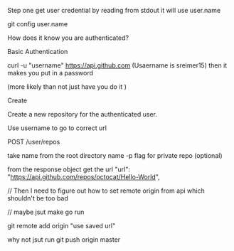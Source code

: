 Step one get user credential by reading from stdout
it will use user.name

git config user.name

How does it know you are authenticated?

Basic Authentication

curl -u "username" https://api.github.com
(Usaername is sreimer15) then it makes you put in a password

(more likely than not just have you do it )



Create

Create a new repository for the authenticated user.

Use username to go to correct url

POST /user/repos

take name from the root directory name
-p flag for private repo (optional)

from the response object get the url
	"url": "https://api.github.com/repos/octocat/Hello-World",


// Then I need to figure out how to set remote origin from api 
which shouldn't be too bad

// maybe jsut make go run

git remote add origin "use saved url"


why not jsut run git push origin master